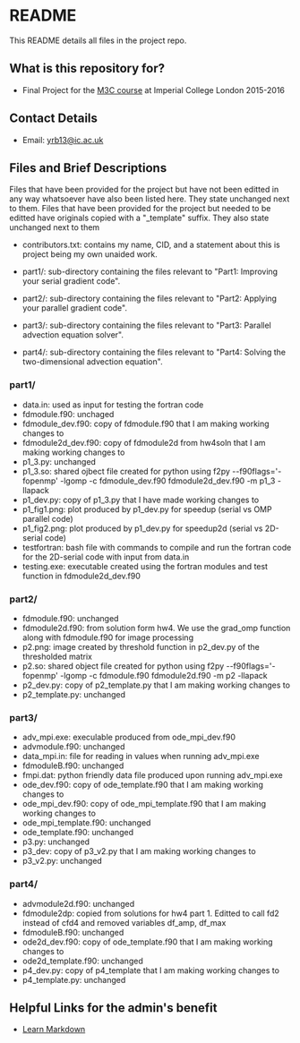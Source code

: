 # README #

This README details all files in the project repo.

## What is this repository for? ##

* Final Project for the [M3C course](http://imperialhpsc.bitbucket.org) at Imperial College London 2015-2016

## Contact Details ##

* Email: [yrb13@ic.ac.uk](mailto:yrb13@ic.ac.uk)

## Files and Brief Descriptions ##

Files that have been provided for the project but have not been editted in any way whatsoever have also been listed here. They state unchanged next to them.
Files that have been provided for the project but needed to be editted have originals copied with a "_template" suffix. They also state unchanged next to them

* contributors.txt: contains my name, CID, and a statement about this is project being my own unaided work.

* part1/: sub-directory containing the files relevant to "Part1: Improving your serial gradient code".
* part2/: sub-directory containing the files relevant to "Part2: Applying your parallel gradient code".
* part3/: sub-directory containing the files relevant to "Part3: Parallel advection equation solver".
* part4/: sub-directory containing the files relevant to "Part4: Solving the two-dimensional advection equation".

### part1/ ###

* data.in: used as input for testing the fortran code
* fdmodule.f90: unchaged
* fdmodule_dev.f90: copy of fdmodule.f90 that I am making working changes to
* fdmodule2d_dev.f90: copy of fdmodule2d from hw4soln that I am making working changes to
* p1_3.py: unchanged
* p1_3.so: shared ojbect file created for python using f2py --f90flags='-fopenmp' -lgomp -c fdmodule_dev.f90 fdmodule2d_dev.f90 -m p1_3 -llapack
* p1_dev.py: copy of p1_3.py that I have made working changes to
* p1_fig1.png: plot produced by p1_dev.py for speedup (serial vs OMP parallel code)
* p1_fig2.png: plot produced by p1_dev.py for speedup2d (serial vs 2D-serial code)
* testfortran: bash file with commands to compile and run the fortran code for the 2D-serial code with input from data.in
* testing.exe: executable created using the fortran modules and test function in fdmodule2d_dev.f90

### part2/ ###

* fdmodule.f90: unchanged
* fdmodule2d.f90: from solution form hw4. We use the grad_omp function along with fdmodule.f90 for image processing
* p2.png: image created by threshold function in p2_dev.py of the thresholded matrix
* p2.so: shared object file created for python using f2py  --f90flags='-fopenmp' -lgomp -c fdmodule.f90 fdmodule2d.f90 -m p2 -llapack
* p2_dev.py: copy of p2_template.py that I am making working changes to
* p2_template.py: unchanged

### part3/ ###

* adv_mpi.exe: execulable produced from ode_mpi_dev.f90
* advmodule.f90: unchanged
* data_mpi.in: file for reading in values when running adv_mpi.exe
* fdmoduleB.f90: unchanged
* fmpi.dat: python friendly data file produced upon running adv_mpi.exe
* ode_dev.f90: copy of ode_template.f90 that I am making working changes to
* ode_mpi_dev.f90: copy of ode_mpi_template.f90 that I am making working changes to
* ode_mpi_template.f90: unchanged
* ode_template.f90: unchanged
* p3.py: unchanged
* p3_dev: copy of p3_v2.py that I am making working changes to
* p3_v2.py: unchanged

### part4/ ###

* advmodule2d.f90: unchanged
* fdmodule2dp: copied from solutions for hw4 part 1. Editted to call fd2 instead of cfd4 and removed variables df_amp, df_max
* fdmoduleB.f90: unchanged
* ode2d_dev.f90: copy of ode_template.f90 that I am making working changes to
* ode2d_template.f90: unchanged
* p4_dev.py: copy of p4_template that I am making working changes to
* p4_template.py: unchanged

## Helpful Links for the admin's benefit ##
* [Learn Markdown](https://bitbucket.org/tutorials/markdowndemo)

